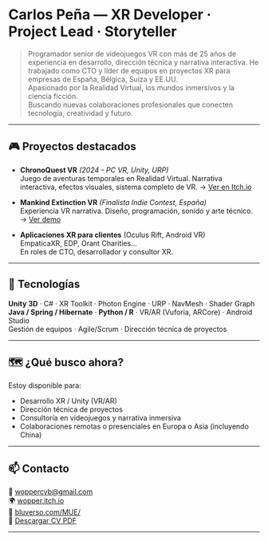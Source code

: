 # Carlos Peña — XR Developer · Project Lead · Storyteller

> Programador senior de videojuegos VR con más de 25 años de experiencia en desarrollo, dirección técnica y narrativa interactiva. He trabajado como CTO y líder de equipos en proyectos XR para empresas de España, Bélgica, Suiza y EE.UU.  
> Apasionado por la Realidad Virtual, los mundos inmersivos y la ciencia ficción.  
> Buscando nuevas colaboraciones profesionales que conecten tecnología, creatividad y futuro.

---

## 🎮 Proyectos destacados

- **ChronoQuest VR** *(2024 - PC VR, Unity, URP)*  
  Juego de aventuras temporales en Realidad Virtual. Narrativa interactiva, efectos visuales, sistema completo de VR.
  → [Ver en Itch.io](https://wopper.itch.io/)

- **Mankind Extinction VR** *(Finalista Indie Contest, España)*  
  Experiencia VR narrativa. Diseño, programación, sonido y arte técnico.
  → [Ver demo](https://wopper.itch.io/)

- **Aplicaciones XR para clientes** (Oculus Rift, Android VR)  
  EmpaticaXR, EDP, Orant Charities...  
  En roles de CTO, desarrollador y consultor XR.

---

## 🧰 Tecnologías

**Unity 3D** · C# · XR Toolkit · Photon Engine · URP · NavMesh · Shader Graph  
**Java / Spring / Hibernate** · **Python / R** · VR/AR (Vuforia, ARCore) · Android Studio  
Gestión de equipos · Agile/Scrum · Dirección técnica de proyectos

---

## 🗺️ ¿Qué busco ahora?

Estoy disponible para:

- Desarrollo XR / Unity (VR/AR)
- Dirección técnica de proyectos
- Consultoría en videojuegos y narrativa inmersiva
- Colaboraciones remotas o presenciales en Europa o Asia (incluyendo China)

---

## 📫 Contacto

📧 woppercyb@gmail.com  
🌍 [wopper.itch.io](https://wopper.itch.io/)  
📖 [bluverso.com/MUE/](https://bluverso.com/MUE/)  
📄 [Descargar CV PDF](./CV_CARLOS_ES_21122024.pdf)

---

